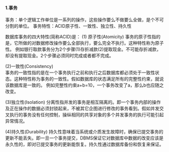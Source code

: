 #### 1.事务

事务：单个逻辑工作单位是一系列的操作，这些操作要么不做要么全做，是个不可分割的单位。
事务特性：ACID原子性、一致性、独立性、持久性

数据库事务的四大特性(简称ACID)是：
(1) 原子性(Atomicity)
事务的原子性指的是，它所做的对数据修改操作要么全部执行，要么完全不执行。这种特性称为原子性。
例如银行取款事务分为2个步骤(1)存折减款(2)提取现金。不可能存折减款，却没有提取现金。2个步骤必须同时完成或者都不完成。

(2)一致性(Consistency)    
事务的一致性指的是在一个事务执行之前和执行之后数据库都必须处于一致性状态。这种特性称为事务的一致性。假如数据库的状态满足所有的完整性约束，就说该数据库是一致的。
例如完整性约束a+b=10，一个事务改变了a，那么b也应随之改变。

(3)独立性(Isolation)
分离性指并发的事务是相互隔离的。即一个事务内部的操作及正在操作的数据必须封锁起来，不被其它企图进行修改的事务看到。假如并发交叉执行的事务没有任何控制，操纵相同的共享对象的多个并发事务的执行可能引起异常情况。

(4)持久性(Durability)
持久性意味着当系统或介质发生故障时，确保已提交事务的更新不能丢失。即一旦一个事务提交，DBMS保证它对数据库中数据的改变应该是永久性的，即对已提交事务的更新能恢复。持久性通过数据库备份和恢复来保证。
